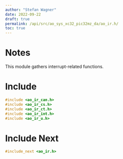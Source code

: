 ```yaml
---
author: "Stefan Wagner"
date: 2022-09-22
draft: true
permalink: /api/src/ao_sys_xc32_pic32mz_da/ao_ir.h/
toc: true
---
```


# Notes

This module gathers interrupt-related functions.

# Include

```c
#include <ao_ir_can.h>
#include <ao_ir_cs.h>
#include <ao_ir_ct.h>
#include <ao_ir_int.h>
#include <ao_ir_u.h>
```

# Include Next

```c
#include_next <ao_ir.h>
```
